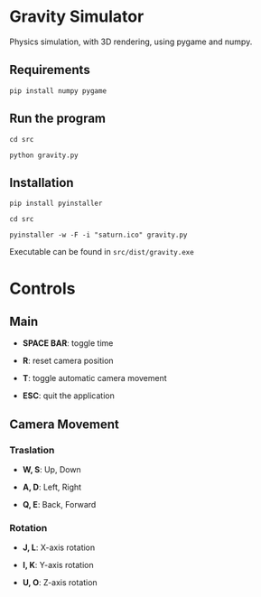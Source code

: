 # Gravity Simulator

Physics simulation, with 3D rendering, using pygame and numpy.

## Requirements

```
pip install numpy pygame
```

## Run the program

```
cd src

python gravity.py
```

## Installation

```
pip install pyinstaller

cd src

pyinstaller -w -F -i "saturn.ico" gravity.py
```

Executable can be found in `src/dist/gravity.exe`

# Controls

## Main
* **SPACE BAR**: toggle time

* **R**: reset camera position

* **T**: toggle automatic camera movement

* **ESC**: quit the application

## Camera Movement
### Traslation

* **W, S**: Up, Down

* **A, D**: Left, Right

* **Q, E**: Back, Forward

### Rotation

* **J, L**: X-axis rotation

* **I, K**: Y-axis rotation

* **U, O**: Z-axis rotation

